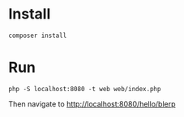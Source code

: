 # Install

    composer install

# Run

    php -S localhost:8080 -t web web/index.php

Then navigate to [http://localhost:8080/hello/blerp](http://localhost:8080/hello/blerp)
